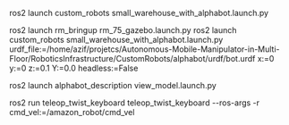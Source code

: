 ros2 launch custom_robots small_warehouse_with_alphabot.launch.py

ros2 launch rm_bringup rm_75_gazebo.launch.py 
ros2 launch custom_robots small_warehouse_with_alphabot.launch.py   urdf_file:=/home/azif/projetcs/Autonomous-Mobile-Manipulator-in-Multi-Floor/RoboticsInfrastructure/CustomRobots/alphabot/urdf/bot.urdf   x:=0 y:=0 z:=0.1 Y:=0.0 headless:=False


ros2 launch alphabot_description view_model.launch.py

ros2 run teleop_twist_keyboard teleop_twist_keyboard --ros-args -r cmd_vel:=/amazon_robot/cmd_vel

